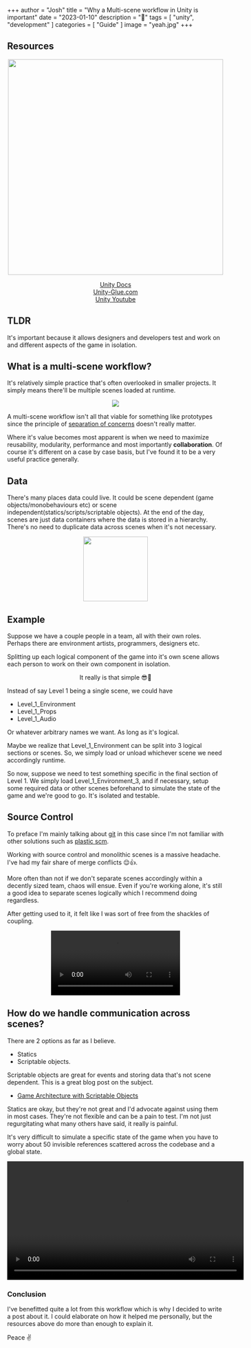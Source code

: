 +++
author = "Josh"
title = "Why a Multi-scene workflow in Unity is important"
date = "2023-01-10"
description = "📑"
tags = [
    "unity",
    "development"
]
categories = [
    "Guide"
]
image = "yeah.jpg"
+++
<!--more-->
## Resources

<center>
<p align="center">
  <img src="https://media.giphy.com/media/igFbuVNCTNQ1V516Ng/giphy.gif" alt="" width="500"/>
</p>

[Unity Docs](https://docs.unity3d.com/560/Documentation/Manual/MultiSceneEditing.html)
<br> [Unity-Glue.com](http://www.unity-glue.com/)
<br> [Unity Youtube](https://youtu.be/zObWVOv1GlE)



</center>

## TLDR
It's important because it allows designers and developers test and work on and different aspects of the game in isolation.


## What is a multi-scene workflow?

It's relatively simple practice that's often overlooked in smaller projects. It simply means there'll be multiple scenes loaded at runtime. 

<center>

![](https://docs.unity3d.com/560/Documentation/uploads/Main/MultiSceneEditingHierarchy.png)

</center>

A multi-scene workflow isn't all that viable for something like prototypes since the principle of [separation of concerns](https://nalexn.github.io/separation-of-concerns/) doesn't really matter.

Where it's value becomes most apparent is when we need to maximize reusability, modularity, performance and most importantly **collaboration**. Of course it's different on a case by case basis, but I've found it to be a very useful practice generally.


## Data
There's many places data could live. It could be scene dependent (game objects/monobehaviours etc) or scene independent(statics/scripts/scriptable objects). At the end of the day, scenes are just data containers where the data is stored in a hierarchy.
 There's no need to duplicate data across scenes when it's not necessary.

<p align="center">
  <img src="https://i.imgur.com/lnStXSV.jpg" alt="" width="150"/>
</p>

## Example
Suppose we have a couple people in a team, all with their own roles.
Perhaps there are environment artists, programmers, designers etc.

Splitting up each logical component of the game into it's own scene allows each person to work on their own component in isolation.

<center>It really is that simple 😎🤙</center>

Instead of say Level 1 being a single scene, we could have
- Level_1_Environment 
- Level_1_Props
- Level_1_Audio


Or whatever arbitrary names we want. 
As long as it's logical.

Maybe we realize that Level_1_Environment can be split into 3 logical sections or scenes. 
So, we simply load or unload whichever scene we need accordingly runtime.

So now, suppose we need to test something specific in the final section of Level 1. We simply load Level_1_Environment_3, and if necessary, setup some required data or other scenes beforehand to simulate the state of the game and we're good to go. It's isolated and testable.

## Source Control
To preface I'm mainly talking about [git](https://git-scm.com/) in this case since I'm not familiar with other solutions such as [plastic scm](https://unity.com/products/plastic-scm).

Working with source control and monolithic scenes is a massive headache. I've had my fair share of merge conflicts 😌👍.
 
More often than not if we don't separate scenes accordingly within a decently sized team, chaos will ensue.
Even if you're working alone, it's still a good idea to separate scenes logically which I recommend doing regardless.

After getting used to it, it felt like I was sort of free from the shackles of coupling.
<center>
 <video width="300" controls>
  <source src="frog.mp4" type="video/mp4">
Your browser does not support the video tag.
</video> 

</center>

## How do we handle communication across scenes?    
There are 2 options as far as I believe.
- Statics
- Scriptable objects.

Scriptable objects are great for events and storing data that's not scene dependent. 
This is a great blog post on the subject.
- [Game Architecture with Scriptable Objects](https://unity.com/how-to/architect-game-code-scriptable-objects)

Statics are okay, but they're not great and I'd advocate against using them in most cases.
They're not flexible and can be a pain to test. I'm not just regurgitating what many others have said, it really is painful. 

It's very difficult to simulate a specific state of the game when you have to worry about 50 invisible references scattered across the codebase and a global state.

<center>
 <video width="550" controls>
  <source src="confused.mp4" type="video/mp4">
Your browser does not support the video tag.
</video> 

</center>

### Conclusion
I've benefitted quite a lot from this workflow which is why I decided to write a post about it.
I could elaborate on how it helped me personally, but the resources above do more than enough to explain it. 

Peace ✌️